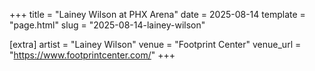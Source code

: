 +++
title = "Lainey Wilson at PHX Arena"
date = 2025-08-14
template = "page.html"
slug = "2025-08-14-lainey-wilson"

[extra]
artist = "Lainey Wilson"
venue = "Footprint Center"
venue_url = "https://www.footprintcenter.com/"
+++
